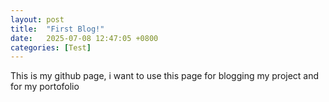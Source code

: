 ```yaml
---
layout: post
title:  "First Blog!"
date:   2025-07-08 12:47:05 +0800
categories: [Test]
---
```

This is my github page, i want to use this page for blogging my project and for my portofolio